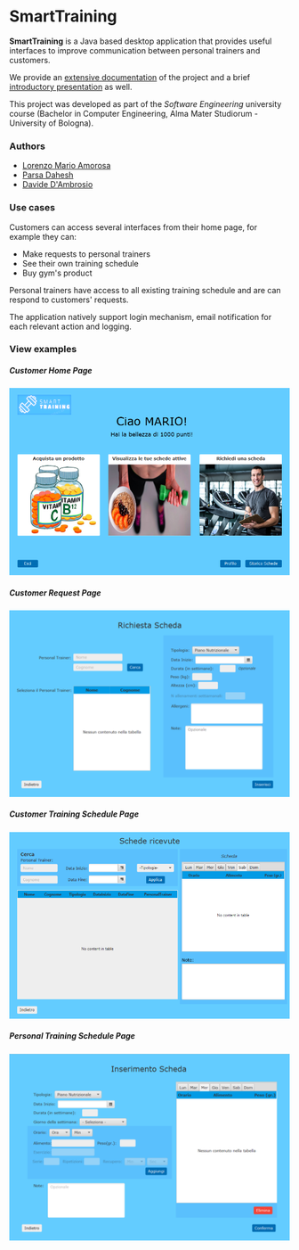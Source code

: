 # SmartTraining

**SmartTraining** is a Java based desktop application that provides useful interfaces to improve communication between personal trainers and customers.

We provide an [extensive documentation](https://github.com/Lostefra/SmartTraining/blob/master/res/Smart%20Training.pdf) of the project and a brief [introductory presentation](https://github.com/Lostefra/SmartTraining/blob/master/res/Smart%20training%20-%20Presentazione.pdf) as well.

This project was developed as part of the *Software Engineering* university course (Bachelor in Computer Engineering, Alma Mater Studiorum - University of Bologna).

### Authors

* [Lorenzo Mario Amorosa](https://github.com/Lostefra)
* [Parsa Dahesh](https://github.com/ParsaD23)
* [Davide D'Ambrosio](https://github.com/Dambrix)

### Use cases

Customers can access several interfaces from their home page, for example they can:
* Make requests to personal trainers
* See their own training schedule
* Buy gym's product

Personal trainers have access to all existing training schedule and are can respond to customers' requests.

The application natively support login mechanism, email notification for each relevant action and logging.

### View examples

##### Customer Home Page

![Image not found :(](res/Home%20Cliente.PNG)

##### Customer Request Page

![Image not found :(](res/RichiestaScheda.PNG)

##### Customer Training Schedule Page

![Image not found :(](res/StoricoSchede%20Cliente.PNG)

##### Personal Training Schedule Page

![Image not found :(](res/InserimentoScheda.PNG)
